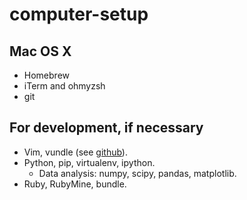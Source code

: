 computer-setup
==============

## Mac OS X
- Homebrew
- iTerm and ohmyzsh
- git

## For development, if necessary
- Vim, vundle (see [github](https://github.com/abliu/vim-config)).
- Python, pip, virtualenv, ipython.
  - Data analysis: numpy, scipy, pandas, matplotlib.
- Ruby, RubyMine, bundle.
